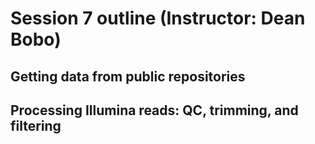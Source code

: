 # Session 7 outline (Instructor: Dean Bobo)

## Getting data from public repositories

## Processing Illumina reads: QC, trimming, and filtering
